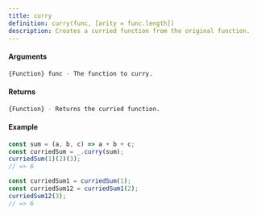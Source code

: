 ```yaml
---
title: curry
definition: curry(func, [arity = func.length])
description: Creates a curried function from the original function.
---
```



#### Arguments


```bash
{Function} func - The function to curry.
```


#### Returns


```bash
{Function} - Returns the curried function.
```


#### Example


```ts
const sum = (a, b, c) => a + b + c;
const curriedSum = _.curry(sum);
curriedSum(1)(2)(3);
// => 6

const curriedSum1 = curriedSum(1);
const curriedSum12 = curriedSum1(2);
curriedSum12(3);
// => 6
```